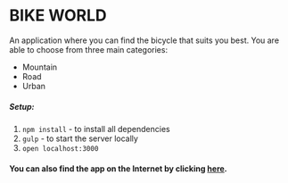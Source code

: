 # BIKE WORLD

An application where you can find the bicycle 
that suits you best. You are able to choose from
three main categories: 
- Mountain
- Road
- Urban

##### Setup:
1. `npm install` - to install all dependencies
2. `gulp` - to start the server locally
3. `open localhost:3000` 
  
  #### You can also find the app on the Internet by clicking [here](https://emillubomirov.github.io/BikeWorld/).
    
    
